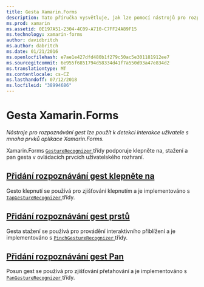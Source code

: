 ```yaml
---
title: Gesta Xamarin.Forms
description: Tato příručka vysvětluje, jak lze pomocí nástrojů pro rozpoznávání gest Xamarin.Forms detekovat interakce uživatele s mnoha prvků aplikace Xamarin.Forms.
ms.prod: xamarin
ms.assetid: 0E197A51-2304-4C09-A710-C7FF24A89F15
ms.technology: xamarin-forms
author: davidbritch
ms.author: dabritch
ms.date: 01/21/2016
ms.openlocfilehash: e7ae1e427dfd480b1f279c50ac5e301181912ee7
ms.sourcegitcommit: 6e955f6851794d58334d41f7a550d93a47e834d2
ms.translationtype: MT
ms.contentlocale: cs-CZ
ms.lasthandoff: 07/12/2018
ms.locfileid: "38994686"
---
```

# <a name="xamarinforms-gestures"></a>Gesta Xamarin.Forms

_Nástroje pro rozpoznávání gest lze použít k detekci interakce uživatele s mnoha prvků aplikace Xamarin.Forms._

Xamarin.Forms [ `GestureRecognizer` ](xref:Xamarin.Forms.GestureRecognizer) třídy podporuje klepněte na, stažení a pan gesta v ovládacích prvcích uživatelského rozhraní.

## <a name="adding-a-tap-gesture-recognizertapmd"></a>[Přidání rozpoznávání gest klepněte na](tap.md)

Gesto klepnutí se používá pro zjišťování klepnutím a je implementováno s [ `TapGestureRecognizer` ](xref:Xamarin.Forms.TapGestureRecognizer) třídy.

## <a name="adding-a-pinch-gesture-recognizerpinchmd"></a>[Přidání rozpoznávání gest prstů](pinch.md)

Gesta stažení se používá pro provádění interaktivního přiblížení a je implementováno s [ `PinchGestureRecognizer` ](xref:Xamarin.Forms.PinchGestureRecognizer) třídy.

## <a name="adding-a-pan-gesture-recognizerpanmd"></a>[Přidání rozpoznávání gest Pan](pan.md)

Posun gest se používá pro zjišťování přetahování a je implementováno s [ `PanGestureRecognizer` ](xref:Xamarin.Forms.PanGestureRecognizer) třídy.
